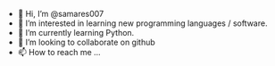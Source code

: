 - 👋 Hi, I’m @samares007
- 👀 I’m interested in learning new programming languages / software. 
- 🌱 I’m currently learning Python.
- 💞️ I’m looking to collaborate on github
- 📫 How to reach me ...

<!---
samares007/samares007 is a ✨ special ✨ repository because its `README.md` (this file) appears on your GitHub profile.
You can click the Preview link to take a look at your changes.
--->
